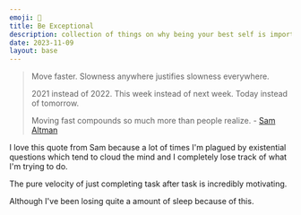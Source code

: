 ```yaml
---
emoji: 🚀
title: Be Exceptional
description: collection of things on why being your best self is important.
date: 2023-11-09
layout: base
---
```


>Move faster. Slowness anywhere justifies slowness everywhere.
>
>2021 instead of 2022. This week instead of next week. Today instead of tomorrow.
>
>Moving fast compounds so much more than people realize. - [Sam Altman](https://twitter.com/sama/status/1345140364995227648)


I love this quote from Sam because a lot of times I'm plagued by existential questions which tend to cloud the mind and I completely lose track of what I'm trying to do.

The pure velocity of just completing task after task is incredibly motivating.

Although I've been losing quite a amount of sleep because of this.
